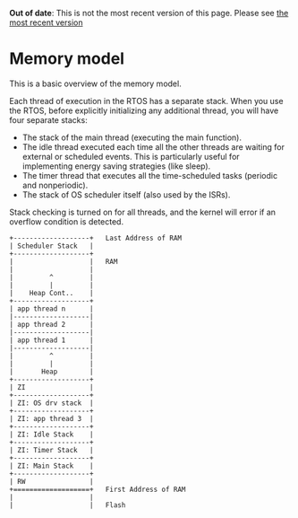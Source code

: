 <span class="warnings">**Out of date**: This is not the most recent version of this page. Please see [the most recent version](https://os.mbed.com/docs/latest/reference/memory.html)</span>
# Memory model

This is a basic overview of the memory model.

Each thread of execution in the RTOS has a separate stack. When you use the RTOS, before explicitly initializing any additional thread, you will have four separate stacks:

* The stack of the main thread (executing the main function).
* The idle thread executed each time all the other threads are waiting for external or scheduled events. This is particularly useful for implementing energy saving strategies (like sleep).
* The timer thread that executes all the time-scheduled tasks (periodic and nonperiodic).
* The stack of OS scheduler itself (also used by the ISRs).

Stack checking is turned on for all threads, and the kernel will error if an overflow condition is detected.

```
+-------------------+   Last Address of RAM
| Scheduler Stack   |
+-------------------+
|                   |   RAM
|                   |
|         ^         |
|         |         |
|    Heap Cont..    |
+-------------------+
| app thread n      |
|-------------------|
| app thread 2      |
|-------------------|
| app thread 1      |
|-------------------|
|         ^         |
|         |         |
|       Heap        |
+-------------------+
| ZI                |
+-------------------+
| ZI: OS drv stack  |
+-------------------+
| ZI: app thread 3  |
+-------------------+
| ZI: Idle Stack    |
+-------------------+
| ZI: Timer Stack   |
+-------------------+
| ZI: Main Stack    |
+-------------------+
| RW                |  
+===================+   First Address of RAM
|                   |
|                   |   Flash

```
